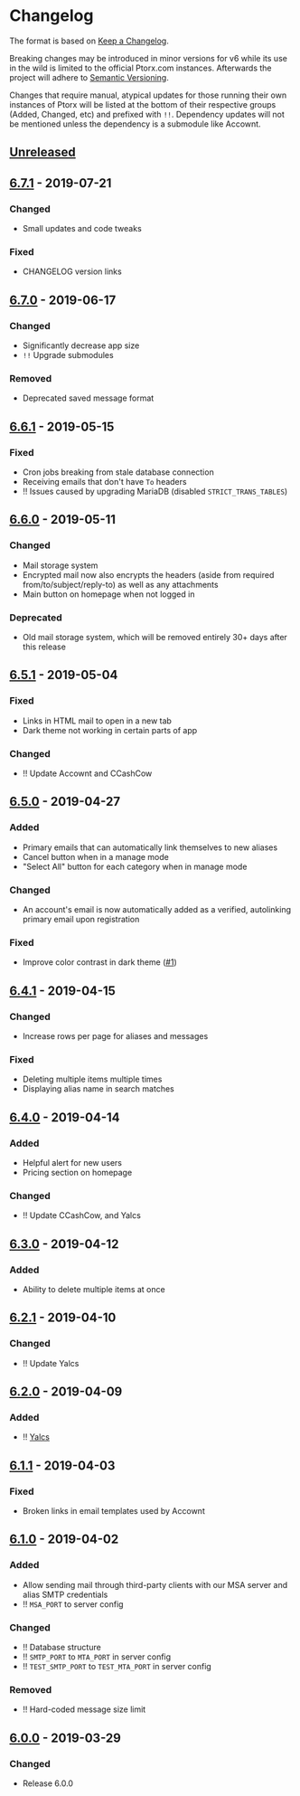 # Changelog

The format is based on [Keep a Changelog](https://keepachangelog.com/en/1.0.0).

Breaking changes may be introduced in minor versions for v6 while its use in the wild is limited to the official Ptorx.com instances. Afterwards the project will adhere to [Semantic Versioning](https://semver.org).

Changes that require manual, atypical updates for those running their own instances of Ptorx will be listed at the bottom of their respective groups (Added, Changed, etc) and prefixed with `!!`. Dependency updates will not be mentioned unless the dependency is a submodule like Accownt.

## [Unreleased]

## [6.7.1] - 2019-07-21

### Changed

- Small updates and code tweaks

### Fixed

- CHANGELOG version links

## [6.7.0] - 2019-06-17

### Changed

- Significantly decrease app size
- `!!` Upgrade submodules

### Removed

- Deprecated saved message format

## [6.6.1] - 2019-05-15

### Fixed

- Cron jobs breaking from stale database connection
- Receiving emails that don't have `To` headers
- !! Issues caused by upgrading MariaDB (disabled `STRICT_TRANS_TABLES`)

## [6.6.0] - 2019-05-11

### Changed

- Mail storage system
- Encrypted mail now also encrypts the headers (aside from required from/to/subject/reply-to) as well as any attachments
- Main button on homepage when not logged in

### Deprecated

- Old mail storage system, which will be removed entirely 30+ days after this release

## [6.5.1] - 2019-05-04

### Fixed

- Links in HTML mail to open in a new tab
- Dark theme not working in certain parts of app

### Changed

- !! Update Accownt and CCashCow

## [6.5.0] - 2019-04-27

### Added

- Primary emails that can automatically link themselves to new aliases
- Cancel button when in a manage mode
- "Select All" button for each category when in manage mode

### Changed

- An account's email is now automatically added as a verified, autolinking primary email upon registration

### Fixed

- Improve color contrast in dark theme ([#1](https://github.com/Xyfir/ptorx/issues/1))

## [6.4.1] - 2019-04-15

### Changed

- Increase rows per page for aliases and messages

### Fixed

- Deleting multiple items multiple times
- Displaying alias name in search matches

## [6.4.0] - 2019-04-14

### Added

- Helpful alert for new users
- Pricing section on homepage

### Changed

- !! Update CCashCow, and Yalcs

## [6.3.0] - 2019-04-12

### Added

- Ability to delete multiple items at once

## [6.2.1] - 2019-04-10

### Changed

- !! Update Yalcs

## [6.2.0] - 2019-04-09

### Added

- !! [Yalcs](https://github.com/Xyfir/yalcs)

## [6.1.1] - 2019-04-03

### Fixed

- Broken links in email templates used by Accownt

## [6.1.0] - 2019-04-02

### Added

- Allow sending mail through third-party clients with our MSA server and alias SMTP credentials
- !! `MSA_PORT` to server config

### Changed

- !! Database structure
- !! `SMTP_PORT` to `MTA_PORT` in server config
- !! `TEST_SMTP_PORT` to `TEST_MTA_PORT` in server config

### Removed

- !! Hard-coded message size limit

## [6.0.0] - 2019-03-29

### Changed

- Release 6.0.0

[unreleased]: https://github.com/Xyfir/ptorx/compare/6.7.0...HEAD
[6.7.1]: https://github.com/Xyfir/ptorx/releases/tag/6.7.1
[6.7.0]: https://github.com/Xyfir/ptorx/releases/tag/6.7.0
[6.6.1]: https://github.com/Xyfir/ptorx/releases/tag/6.6.1
[6.6.0]: https://github.com/Xyfir/ptorx/releases/tag/6.6.0
[6.5.1]: https://github.com/Xyfir/ptorx/releases/tag/6.5.1
[6.5.0]: https://github.com/Xyfir/ptorx/releases/tag/6.5.0
[6.4.1]: https://github.com/Xyfir/ptorx/releases/tag/6.4.1
[6.4.0]: https://github.com/Xyfir/ptorx/releases/tag/6.4.0
[6.3.0]: https://github.com/Xyfir/ptorx/releases/tag/6.3.0
[6.2.1]: https://github.com/Xyfir/ptorx/releases/tag/6.2.1
[6.2.0]: https://github.com/Xyfir/ptorx/releases/tag/6.2.0
[6.1.1]: https://github.com/Xyfir/ptorx/releases/tag/6.1.1
[6.1.0]: https://github.com/Xyfir/ptorx/releases/tag/6.1.0
[6.0.0]: https://github.com/Xyfir/ptorx/releases/tag/6.0.0
